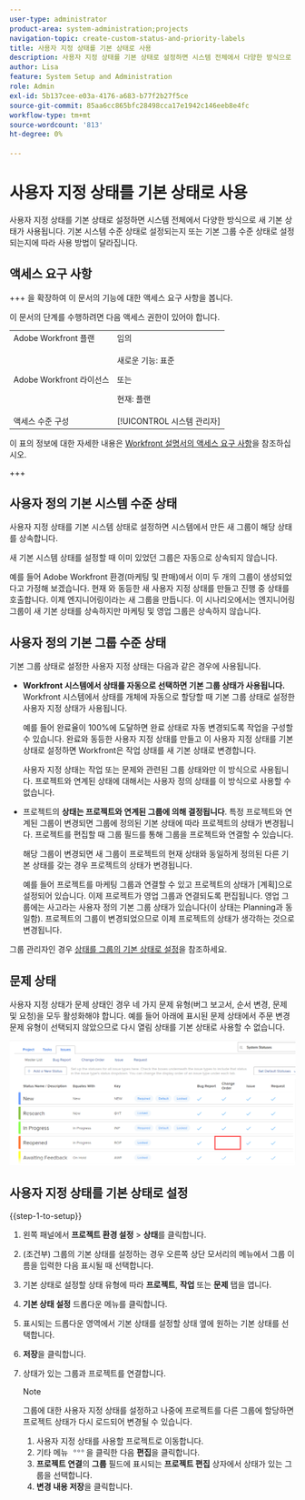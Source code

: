 ```yaml
---
user-type: administrator
product-area: system-administration;projects
navigation-topic: create-custom-status-and-priority-labels
title: 사용자 지정 상태를 기본 상태로 사용
description: 사용자 지정 상태를 기본 상태로 설정하면 시스템 전체에서 다양한 방식으로 새 기본 상태가 사용됩니다. 기본 시스템 수준 상태로 설정되는지 또는 기본 그룹 수준 상태로 설정되는지에 따라 사용 방법이 달라집니다.
author: Lisa
feature: System Setup and Administration
role: Admin
exl-id: 5b137cee-e03a-4176-a683-b77f2b27f5ce
source-git-commit: 85aa6cc865bfc28498cca17e1942c146eeb8e4fc
workflow-type: tm+mt
source-wordcount: '813'
ht-degree: 0%

---
```


# 사용자 지정 상태를 기본 상태로 사용

사용자 지정 상태를 기본 상태로 설정하면 시스템 전체에서 다양한 방식으로 새 기본 상태가 사용됩니다. 기본 시스템 수준 상태로 설정되는지 또는 기본 그룹 수준 상태로 설정되는지에 따라 사용 방법이 달라집니다.

## 액세스 요구 사항

+++ 을 확장하여 이 문서의 기능에 대한 액세스 요구 사항을 봅니다.

이 문서의 단계를 수행하려면 다음 액세스 권한이 있어야 합니다.

<table style="table-layout:auto"> 
 <col> 
 <col> 
 <tbody> 
  <tr> 
   <td role="rowheader">Adobe Workfront 플랜</td> 
   <td>임의</td> 
  </tr> 
  <tr> 
   <td role="rowheader">Adobe Workfront 라이선스</td> 
   <td>
     <p>새로운 기능: 표준</p>
     <p>또는</p>
     <p>현재: 플랜</p>
   </td> 
  </tr> 
  <tr> 
   <td role="rowheader">액세스 수준 구성</td> 
   <td>[!UICONTROL 시스템 관리자]</td>
  </tr> 
 </tbody> 
</table>

이 표의 정보에 대한 자세한 내용은 [Workfront 설명서의 액세스 요구 사항](/help/quicksilver/administration-and-setup/add-users/access-levels-and-object-permissions/access-level-requirements-in-documentation.md)을 참조하십시오.

+++

## 사용자 정의 기본 시스템 수준 상태

사용자 지정 상태를 기본 시스템 상태로 설정하면 시스템에서 만든 새 그룹이 해당 상태를 상속합니다.

새 기본 시스템 상태를 설정할 때 이미 있었던 그룹은 자동으로 상속되지 않습니다.

예를 들어 Adobe Workfront 환경(마케팅 및 판매)에서 이미 두 개의 그룹이 생성되었다고 가정해 보겠습니다. 현재 와 동등한 새 사용자 지정 상태를 만들고 진행 중 상태를 호출합니다. 이제 엔지니어링이라는 새 그룹을 만듭니다. 이 시나리오에서는 엔지니어링 그룹이 새 기본 상태를 상속하지만 마케팅 및 영업 그룹은 상속하지 않습니다.

## 사용자 정의 기본 그룹 수준 상태

기본 그룹 상태로 설정한 사용자 지정 상태는 다음과 같은 경우에 사용됩니다.

* **Workfront 시스템에서 상태를 자동으로 선택하면 기본 그룹 상태가 사용됩니다.** Workfront 시스템에서 상태를 개체에 자동으로 할당할 때 기본 그룹 상태로 설정한 사용자 지정 상태가 사용됩니다.

  예를 들어 완료율이 100%에 도달하면 완료 상태로 자동 변경되도록 작업을 구성할 수 있습니다. 완료와 동등한 사용자 지정 상태를 만들고 이 사용자 지정 상태를 기본 상태로 설정하면 Workfront은 작업 상태를 새 기본 상태로 변경합니다.

  사용자 지정 상태는 작업 또는 문제와 관련된 그룹 상태와만 이 방식으로 사용됩니다. 프로젝트와 연계된 상태에 대해서는 사용자 정의 상태를 이 방식으로 사용할 수 없습니다.

* 프로젝트의 **상태는 프로젝트와 연계된 그룹에 의해 결정됩니다**. 특정 프로젝트와 연계된 그룹이 변경되면 그룹에 정의된 기본 상태에 따라 프로젝트의 상태가 변경됩니다. 프로젝트를 편집할 때 그룹 필드를 통해 그룹을 프로젝트와 연결할 수 있습니다.

  해당 그룹이 변경되면 새 그룹이 프로젝트의 현재 상태와 동일하게 정의된 다른 기본 상태를 갖는 경우 프로젝트의 상태가 변경됩니다.

  예를 들어 프로젝트를 마케팅 그룹과 연결할 수 있고 프로젝트의 상태가 [계획]으로 설정되어 있습니다. 이제 프로젝트가 영업 그룹과 연결되도록 편집됩니다. 영업 그룹에는 사고라는 사용자 정의 기본 그룹 상태가 있습니다(이 상태는 Planning과 동일함). 프로젝트의 그룹이 변경되었으므로 이제 프로젝트의 상태가 생각하는 것으로 변경됩니다.

그룹 관리자인 경우 [상태를 그룹의 기본 상태로 설정](/help/quicksilver/administration-and-setup/manage-groups/manage-group-statuses/use-custom-statuses-as-default-statuses-group.md)을 참조하세요.

## 문제 상태

사용자 지정 상태가 문제 상태인 경우 네 가지 문제 유형(버그 보고서, 순서 변경, 문제 및 요청)을 모두 활성화해야 합니다. 예를 들어 아래에 표시된 문제 상태에서 주문 변경 문제 유형이 선택되지 않았으므로 다시 열림 상태를 기본 상태로 사용할 수 없습니다.

![모든 문제 유형 사용](assets/all-4-issue-types-enabled.png)

## 사용자 지정 상태를 기본 상태로 설정

{{step-1-to-setup}}

1. 왼쪽 패널에서 **프로젝트 환경 설정** > **상태**&#x200B;를 클릭합니다.
1. (조건부) 그룹의 기본 상태를 설정하는 경우 오른쪽 상단 모서리의 메뉴에서 그룹 이름을 입력한 다음 표시될 때 선택합니다.
1. 기본 상태로 설정할 상태 유형에 따라 **프로젝트**, **작업** 또는 **문제** 탭을 엽니다.
1. **기본 상태 설정** 드롭다운 메뉴를 클릭합니다.
1. 표시되는 드롭다운 영역에서 기본 상태를 설정할 상태 옆에 원하는 기본 상태를 선택합니다.
1. **저장**&#x200B;을 클릭합니다.
1. 상태가 있는 그룹과 프로젝트를 연결합니다.

   >[!NOTE]
   >
   >그룹에 대한 사용자 지정 상태를 설정하고 나중에 프로젝트를 다른 그룹에 할당하면 프로젝트 상태가 다시 로드되어 변경될 수 있습니다.

   1. 사용자 지정 상태를 사용할 프로젝트로 이동합니다.
   1. 기타 메뉴 ![기타 아이콘](assets/more-icon.png)을 클릭한 다음 **편집**&#x200B;을 클릭합니다.
   1. **프로젝트 연결**&#x200B;의 **그룹** 필드에 표시되는 **프로젝트 편집** 상자에서 상태가 있는 그룹을 선택합니다.
   1. **변경 내용 저장**&#x200B;을 클릭합니다.
